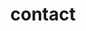 ---
layout: profiles
permalink: /people/
description:
title: contact
nav: true
nav_order: 4

profiles:
  - align: right
    image: new_profile_pic.jpg
    content: contact.md
    image_circular: false # crops the image to make it circular
  # - align: left
  #   image: prof_pic.jpg
  #   content: about_einstein.md
  #   image_circular: false # crops the image to make it circular
  #   more_info: >
  #     <p>G.1</p>
  #     <p>123 your address street</p>
  #     <p>Your City, State 12345</p>
---